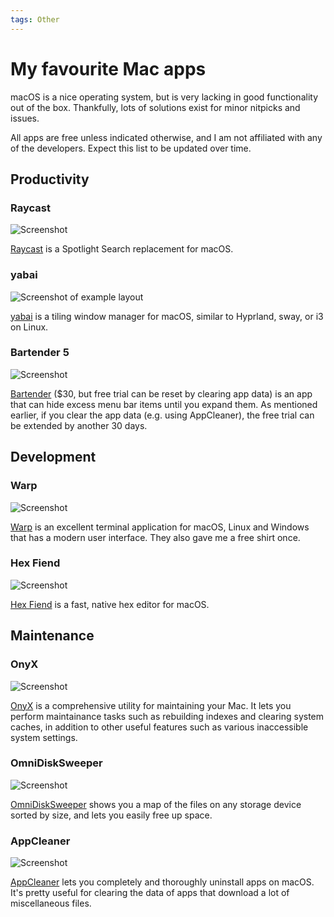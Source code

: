 ```yaml
---
tags: Other
---
```


# My favourite Mac apps
macOS is a nice operating system, but is very lacking in good functionality out of the box. Thankfully, lots of solutions exist for minor nitpicks and issues.

All apps are free unless indicated otherwise, and I am not affiliated with any of the developers.
Expect this list to be updated over time.

## Productivity
### Raycast
![Screenshot](/img/raycast.png)

[Raycast](https://www.raycast.com/) is a Spotlight Search replacement for macOS.
### yabai
![Screenshot of example layout](/img/yabai.png)

[yabai](https://github.com/koekeishiya/yabai) is a tiling window manager for macOS, similar to Hyprland, sway, or i3 on Linux.
### Bartender 5
![Screenshot](/img/bartender.png)

[Bartender](https://www.macbartender.com/) ($30, but free trial can be reset by clearing app data) is an app that can hide excess menu bar items until you expand them. As mentioned earlier, if you clear the app data (e.g. using AppCleaner), the free trial can be extended by another 30 days.
## Development
### Warp
![Screenshot](/img/warp.png)

[Warp](https://warp.dev) is an excellent terminal application for macOS, Linux and Windows that has a modern user interface. They also gave me a free shirt once.
### Hex Fiend
![Screenshot](/img/hexfiend.png)

[Hex Fiend](https://hexfiend.com/) is a fast, native hex editor for macOS.
## Maintenance
### OnyX
![Screenshot](/img/onyx.png)

[OnyX](https://www.titanium-software.fr/en/onyx.html) is a comprehensive utility for maintaining your Mac. It lets you perform maintainance tasks such as rebuilding indexes and clearing system caches, in addition to other useful features such as various inaccessible system settings.
### OmniDiskSweeper
![Screenshot](/img/omnidisksweeper.png)

[OmniDiskSweeper](https://www.omnigroup.com/more) shows you a map of the files on any storage device sorted by size, and lets you easily free up space.
### AppCleaner
![Screenshot](/img/appcleaner.png)

[AppCleaner](https://freemacsoft.net/appcleaner/) lets you completely and thoroughly uninstall apps on macOS. It's pretty useful for clearing the data of apps that download a lot of miscellaneous files.